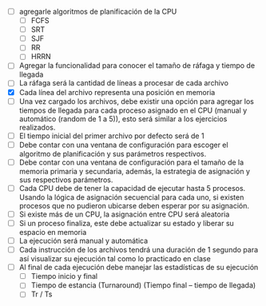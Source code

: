 - [ ] agregarle algoritmos de
planificación de la CPU
    - [ ] FCFS
    - [ ] SRT
    - [ ] SJF
    - [ ] RR
    - [ ] HRRN
- [ ] Agregar la funcionalidad para conocer el tamaño de ráfaga y tiempo de llegada
- [ ] La ráfaga será la cantidad de líneas a procesar de cada archivo
- [x] Cada línea del archivo representa una posición en memoria
- [ ] Una vez cargado los archivos, debe existir una opción para agregar los tiempos de llegada para
cada proceso asignado en el CPU (manual y automático (random de 1 a 5)), esto será similar a
los ejercicios realizados.
- [ ] El tiempo inicial del primer archivo por defecto será de 1
- [ ] Debe contar con una ventana de configuración para escoger el algoritmo de planificación y
sus parámetros respectivos.
- [ ] Debe contar con una ventana de configuración para el tamaño de la memoria primaria y
secundaria, además, la estrategia de asignación y sus respectivos parámetros.
- [ ] Cada CPU debe de tener la capacidad de ejecutar hasta 5 procesos. Usando la lógica de
asignación secuencial para cada uno, si existen procesos que no pudieron ubicarse deben
esperar por su asignación.
- [ ] Si existe más de un CPU, la asignación entre CPU será aleatoria
- [ ] Si un proceso finaliza, este debe actualizar su estado y liberar su espacio en memoria
- [ ] La ejecución será manual y automática
- [ ] Cada instrucción de los archivos tendrá una duración de 1 segundo para así visualizar su
ejecución tal como lo practicado en clase
- [ ] Al final de cada ejecución debe manejar las estadísticas de su ejecución
    - [ ] Tiempo inicio y final
    - [ ] Tiempo de estancia (Turnaround) (Tiempo final – tiempo de llegada)
    - [ ] Tr / Ts
